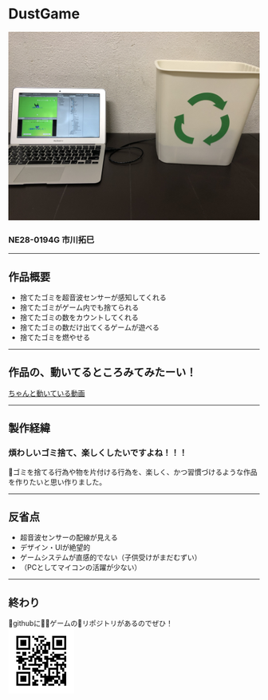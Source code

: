# DustGame
![作品](product.JPG)
### NE28-0194G 市川拓巳

---

## 作品概要
- 捨てたゴミを超音波センサーが感知してくれる
- 捨てたゴミがゲーム内でも捨てられる
- 捨てたゴミの数をカウントしてくれる
- 捨てたゴミの数だけ出てくるゲームが遊べる
- 捨てたゴミを燃やせる

---

## 作品の、動いてるところみてみたーい！
[ちゃんと動いている動画](https://youtu.be/yyDJoX_yaag)

---

## 製作経緯
### 煩わしいゴミ捨て、楽しくしたいですよね！！！
ゴミを捨てる行為や物を片付ける行為を、楽しく、かつ習慣づけるような作品を作りたいと思い作りました。

---

## 反省点
- 超音波センサーの配線が見える
- デザイン・UIが絶望的
- ゲームシステムが直感的でない（子供受けがまだむずい）
- （PCとしてマイコンの活躍が少ない）

---

## 終わり
githubにゲームのリポジトリがあるのでぜひ！  
![QRコード](QRCode.jpg)
